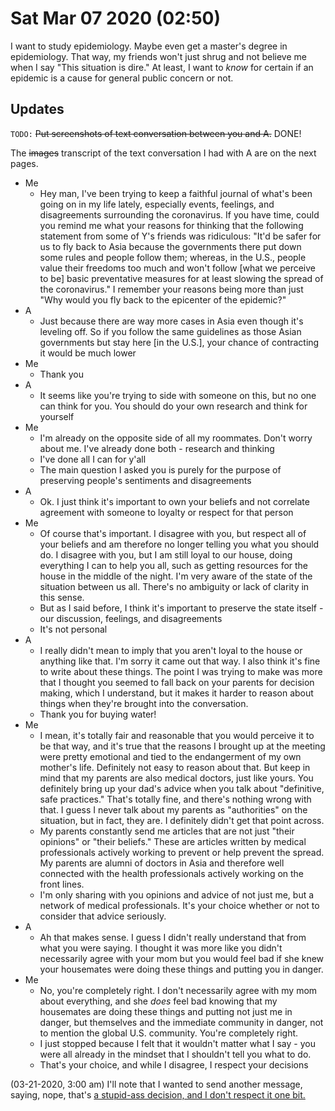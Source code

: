 # Sat Mar 07 2020 (02:50)

I want to study epidemiology. Maybe even get a master's degree in epidemiology. That way, my friends won't just shrug and not believe me when I say "This situation is dire." At least, I want to *know* for certain if an epidemic is a cause for general public concern or not.

## Updates

`TODO:` ~~Put screenshots of text conversation between you and A.~~ DONE!

The ~~images~~ transcript of the text conversation I had with A are on the next pages.

- Me
  - Hey man, I've been trying to keep a faithful journal of what's been going on in my life lately, especially events, feelings, and disagreements surrounding the coronavirus. If you have time, could you remind me what your reasons for thinking that the following statement from some of Y's friends was ridiculous: "It'd be safer for us to fly back to Asia because the governments there put down some rules and people follow them; whereas, in the U.S., people value their freedoms too much and won't follow [what we perceive to be] basic preventative measures for at least slowing the spread of the coronavirus." I remember your reasons being more than just "Why would you fly back to the epicenter of the epidemic?"
- A
  - Just because there are way more cases in Asia even though it's leveling off. So if you follow the same guidelines as those Asian governments but stay here [in the U.S.], your chance of contracting it would be much lower
- Me
  - Thank you
- A
  - It seems like you're trying to side with someone on this, but no one can think for you. You should do your own research and think for yourself
- Me
  - I'm already on the opposite side of all my roommates. Don't worry about me. I've already done both - research and thinking
  - I've done all I can for y'all
  - The main question I asked you is purely for the purpose of preserving people's sentiments and disagreements
- A
  - Ok. I just think it's important to own your beliefs and not correlate agreement with someone to loyalty or respect for that person
- Me
  - Of course that's important. I disagree with you, but respect all of your beliefs and am therefore no longer telling you what you should do. I disagree with you, but I am still loyal to our house, doing everything I can to help you all, such as getting resources for the house in the middle of the night. I'm very aware of the state of the situation between us all. There's no ambiguity or lack of clarity in this sense.
  - But as I said before, I think it's important to preserve the state itself - our discussion, feelings, and disagreements
  - It's not personal
- A
  - I really didn't mean to imply that you aren't loyal to the house or anything like that. I'm sorry it came out that way. I also think it's fine to write about these things. The point I was trying to make was more that I thought you seemed to fall back on your parents for decision making, which I understand, but it makes it harder to reason about things when they're brought into the conversation.
  - Thank you for buying water!
- Me
  - I mean, it's totally fair and reasonable that you would perceive it to be that way, and it's true that the reasons I brought up at the meeting were pretty emotional and tied to the endangerment of my own mother's life. Definitely not easy to reason about that. But keep in mind that my parents are also medical doctors, just like yours. You definitely bring up your dad's advice when you talk about "definitive, safe practices." That's totally fine, and there's nothing wrong with that. I guess I never talk about my parents as "authorities" on the situation, but in fact, they are. I definitely didn't get that point across.
  - My parents constantly send me articles that are not just "their opinions" or "their beliefs." These are articles written by medical professionals actively working to prevent or help prevent the spread. My parents are alumni of doctors in Asia and therefore well connected with the health professionals actively working on the front lines.
  - I'm only sharing with you opinions and advice of not just me, but a network of medical professionals. It's your choice whether or not to consider that advice seriously.
- A
  - Ah that makes sense. I guess I didn't really understand that from what you were saying. I thought it was more like you didn't necessarily agree with your mom but you would feel bad if she knew your housemates were doing these things and putting you in danger.
- Me
  - No, you're completely right. I don't necessarily agree with my mom about everything, and she *does* feel bad knowing that my housemates are doing these things and putting not just me in danger, but themselves and the immediate community in danger, not to mention the global U.S. community. You're completely right.
  - I just stopped because I felt that it wouldn't matter what I say - you were all already in the mindset that I shouldn't tell you what to do.
  - That's your choice, and while I disagree, I respect your decisions

(03-21-2020, 3:00 am) I'll note that I wanted to send another message, saying, nope, that's [a stupid-ass decision, and I don't respect it one bit.](https://www.youtube.com/watch?v=kobJkmUNghI)
